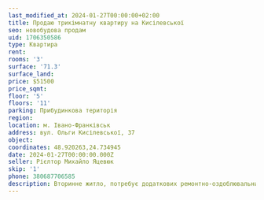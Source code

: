 ```yaml
---
last_modified_at: 2024-01-27T00:00:00+02:00
title: Продаю трикімнатну квартиру на Кисілевської
seo: новобудова продам
uid: 1706350586
type: Квартира
rent:
rooms: '3'
surface: '71.3'
surface_land:
price: $51500
price_sqmt:
floor: '5'
floors: '11'
parking: Прибудинкова територія
region:
location: м. Івано-Франківськ
address: вул. Ольги Кисілевської, 37
object:
coordinates: 48.920263,24.734945
date: 2024-01-27T00:00:00.000Z
seller: Рієлтор Михайло Яцевюк
skip: '1'
phone: 380687706585
description: Вторинне житло, потребує додаткових ремонтно-оздоблювальних робіт
---
```

